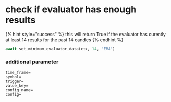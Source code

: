 # check if evaluator has enough results

{% hint style="success" %}
this will return True if the evaluator has curently at least 14 results for the past 14 candles
{% endhint %}

```python
await set_minimum_evaluator_data(ctx, 14, "EMA")
```

### additional parameter

```
time_frame=
symbol=
trigger=
value_key=
config_name=
config=
```
